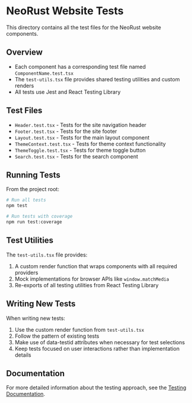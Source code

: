 # NeoRust Website Tests

This directory contains all the test files for the NeoRust website components.

## Overview

- Each component has a corresponding test file named `ComponentName.test.tsx`
- The `test-utils.tsx` file provides shared testing utilities and custom renders
- All tests use Jest and React Testing Library

## Test Files

- `Header.test.tsx` - Tests for the site navigation header
- `Footer.test.tsx` - Tests for the site footer
- `Layout.test.tsx` - Tests for the main layout component
- `ThemeContext.test.tsx` - Tests for theme context functionality
- `ThemeToggle.test.tsx` - Tests for theme toggle button
- `Search.test.tsx` - Tests for the search component

## Running Tests

From the project root:

```bash
# Run all tests
npm test

# Run tests with coverage
npm run test:coverage
```

## Test Utilities

The `test-utils.tsx` file provides:

1. A custom render function that wraps components with all required providers
2. Mock implementations for browser APIs like `window.matchMedia`
3. Re-exports of all testing utilities from React Testing Library

## Writing New Tests

When writing new tests:

1. Use the custom render function from `test-utils.tsx`
2. Follow the pattern of existing tests
3. Make use of data-testid attributes when necessary for test selections
4. Keep tests focused on user interactions rather than implementation details

## Documentation

For more detailed information about the testing approach, see the [Testing Documentation](/docs/testing.md).